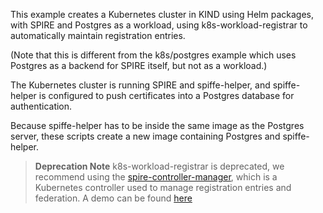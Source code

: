 This example creates a Kubernetes cluster in KIND using Helm packages, with SPIRE and
Postgres as a workload, using k8s-workload-registrar to automatically maintain registration
entries.

(Note that this is different from the k8s/postgres example which uses Postgres as a backend
for SPIRE itself, but not as a workload.)
 
The Kubernetes cluster is running SPIRE and spiffe-helper, and spiffe-helper is configured
to push certificates into a Postgres database for authentication. 

Because spiffe-helper has to be inside the same image as the Postgres server, these scripts
create a new image containing Postgres and spiffe-helper.


> **Deprecation Note**
> k8s-workload-registrar is deprecated, we recommend using the [spire-controller-manager](https://github.com/spiffe/spire-controller-manager),
> which is a Kubernetes controller used to manage registration entries and federation. A demo can be found [here](https://github.com/spiffe/spire-controller-manager/tree/main/demo)
